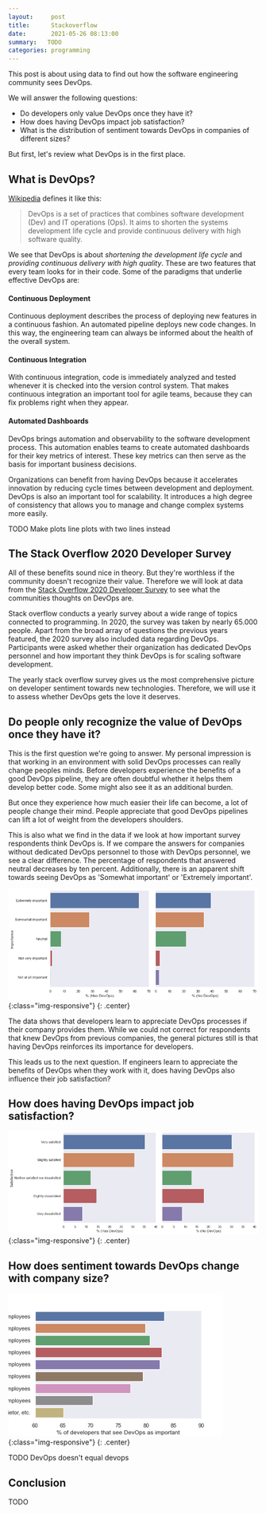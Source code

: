```yaml
---
layout:     post
title:      Stackoverflow
date:       2021-05-26 08:13:00
summary:   TODO 
categories: programming
---
```


This post is about using data to find out how the software engineering community sees DevOps. 

We will answer the following questions:

- Do developers only value DevOps once they have it?
- How does having DevOps impact job satisfaction?
- What is the distribution of sentiment towards DevOps in companies of different sizes?

But first, let's review what DevOps is in the first place.

## What is DevOps?


[Wikipedia](https://en.wikipedia.org/wiki/DevOps) defines it like this: 

> DevOps is a set of practices that combines software development (Dev) and IT operations (Ops). It aims to shorten the systems development life cycle and provide continuous delivery with high software quality.


We see that DevOps is about *shortening the development life cycle* and *providing continuous delivery with high quality*.
These are two features that every team looks for in their code. 
Some of the paradigms that underlie effective DevOps are:

#### Continuous Deployment
Continuous deployment describes the process of deploying new features in a continuous fashion.
An automated pipeline deploys new code changes.
In this way, the engineering team can always be informed about the health of the overall system.


#### Continuous Integration
With continuous integration, code is immediately analyzed and tested whenever it is checked into the version control system. 
That makes continuous integration an important tool for agile teams, because they can fix problems right when they appear.

#### Automated Dashboards
DevOps brings automation and observability to the software development process.
This automation enables teams to create automated dashboards for their key metrics of interest.
These key metrics can then serve as the basis for important business decisions.



Organizations can benefit from having DevOps because it accelerates innovation by reducing cycle times between development and deployment. 
DevOps is also an important tool for scalability.
It introduces a high degree of consistency that allows you to manage and change complex systems more easily.


TODO Make plots line plots with two lines instead


## The Stack Overflow 2020 Developer Survey
All of these benefits sound nice in theory. 
But they're worthless if the community doesn't recognize their value.
Therefore we will look at data from the [Stack Overflow 2020 Developer Survey](https://insights.stackoverflow.com/survey) to see what the communities thoughts on DevOps are. 

Stack overflow conducts a yearly survey about a wide range of topics connected to programming.
In 2020, the survey was taken by nearly 65.000 people.
Apart from the broad array of questions the previous years featured, the 2020 survey also included data regarding DevOps. 
Participants were asked whether their organization has dedicated DevOps personnel and how important they think DevOps is for scaling software development.

The yearly stack overflow survey gives us the most comprehensive picture on developer sentiment towards new technologies. 
Therefore, we will use it to assess whether DevOps gets the love it deserves.


## Do people only recognize the value of DevOps once they have it?
This is the first question we're going to answer.
My personal impression is that working in an environment with solid DevOps processes can really change peoples minds.
Before developers experience the benefits of a good DevOps pipeline, they are often doubtful whether it helps them develop better code.
Some might also see it as an additional burden. 

But once they experience how much easier their life can become, a lot of people change their mind. 
People appreciate that good DevOps pipelines can lift a lot of weight from the developers shoulders. 

This is also what we find in the data if we look at how important survey respondents think DevOps is.
If we compare the answers for companies without dedicated DevOps personnel to those with DevOps personnel, we see a clear difference. 
The percentage of respondents that answered neutral decreases by ten percent.
Additionally, there is an apparent shift towards seeing DevOps as 'Somewhat important' or 'Extremely important'. 

![How much developers value DevOps when they have it vs. when they don't have it](/images/2021/05/recognition.png){:class="img-responsive"}
{: .center}

The data shows that developers learn to appreciate DevOps processes if their company provides them. 
While we could not correct for respondents that knew DevOps from previous companies, the general pictures still is that having DevOps reinforces its importance for developers.

This leads us to the next question. 
If engineers learn to appreciate the benefits of DevOps when they work with it, does having DevOps also influence their job satisfaction?

## How does having DevOps impact job satisfaction?



![Developer job satisfaction when the company has DevOps vs. when it doesn't](/images/2021/05/satisfaction.png){:class="img-responsive"}
{: .center}

## How does sentiment towards DevOps change with company size?

![Percentage of developers that see DevOps as important by company size](/images/2021/05/company_size_vs_importance.png){:class="img-responsive"}
{: .center}

TODO DevOps doesn't equal devops

## Conclusion
TODO 



























